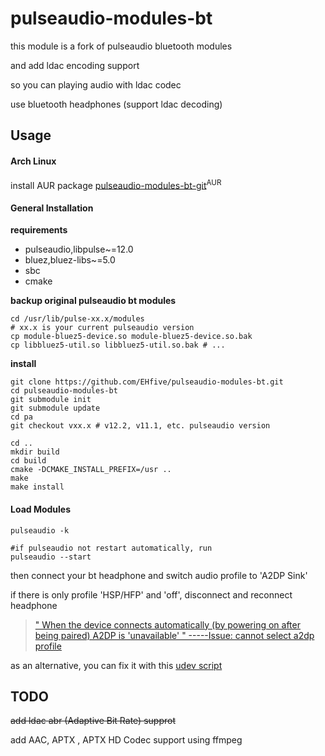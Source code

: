 # pulseaudio-modules-bt

this module is a fork of pulseaudio bluetooth modules

and add ldac encoding support

so you can playing audio with ldac codec

use bluetooth headphones (support ldac decoding)

## Usage
#### Arch Linux

install AUR package [pulseaudio-modules-bt-git](https://aur.archlinux.org/packages/pulseaudio-modules-bt-git/)<sup>AUR</sup>

#### General Installation

**requirements**

* pulseaudio,libpulse~=12.0
* bluez,bluez-libs~=5.0
* sbc
* cmake

**backup original pulseaudio bt modules**

    cd /usr/lib/pulse-xx.x/modules
    # xx.x is your current pulseaudio version
    cp module-bluez5-device.so module-bluez5-device.so.bak
    cp libbluez5-util.so libbluez5-util.so.bak # ...

**install**

    git clone https://github.com/EHfive/pulseaudio-modules-bt.git
    cd pulseaudio-modules-bt
    git submodule init
    git submodule update
    cd pa
    git checkout vxx.x # v12.2, v11.1, etc. pulseaudio version

    cd ..
    mkdir build
    cd build
    cmake -DCMAKE_INSTALL_PREFIX=/usr ..
    make
    make install

#### Load Modules

    pulseaudio -k

    #if pulseaudio not restart automatically, run
    pulseaudio --start


then connect your bt headphone and switch audio profile to 'A2DP Sink'

if there is only profile 'HSP/HFP' and 'off', disconnect and reconnect headphone

> [" When the device connects automatically (by powering on after being paired) A2DP is 'unavailable' "   -----Issue: cannot select a2dp profile](https://gitlab.freedesktop.org/pulseaudio/pulseaudio/issues/525)

as an alternative, you can fix it with this [udev script](https://gist.github.com/EHfive/c4f1218a75f95b076f0387403246de78)

## TODO

~~add ldac abr (Adaptive Bit Rate) supprot~~

add AAC, APTX , APTX HD Codec support using ffmpeg

